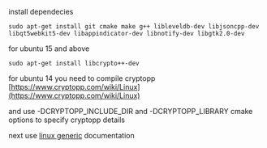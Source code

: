 
install dependecies

```
sudo apt-get install git cmake make g++ libleveldb-dev libjsoncpp-dev libqt5webkit5-dev libappindicator-dev libnotify-dev libgtk2.0-dev
```

for ubuntu 15 and above
```
sudo apt-get install libcrypto++-dev
```

for ubuntu 14 you need to compile cryptopp [https://www.cryptopp.com/wiki/Linux](https://www.cryptopp.com/wiki/Linux)

and use -DCRYPTOPP_INCLUDE_DIR and -DCRYPTOPP_LIBRARY cmake options to specify cryptopp details


next use [linux generic](linux_generic.md) documentation
